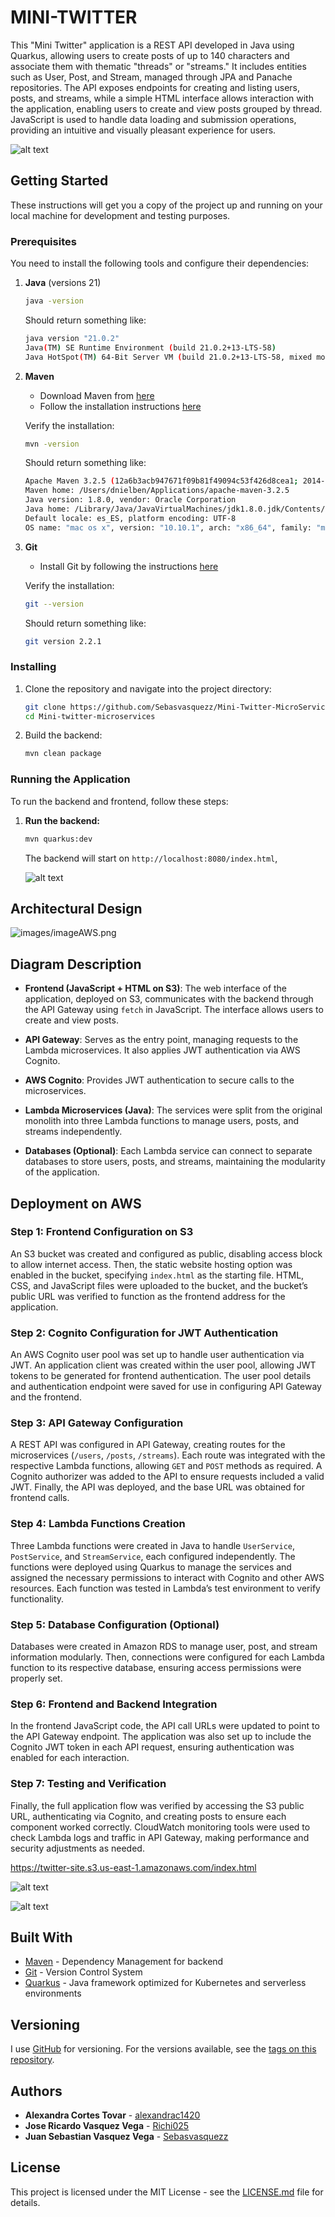 # MINI-TWITTER


This "Mini Twitter" application is a REST API developed in Java using Quarkus, allowing users to create posts of up to 140 characters and associate them with thematic "threads" or "streams." It includes entities such as User, Post, and Stream, managed through JPA and Panache repositories. The API exposes endpoints for creating and listing users, posts, and streams, while a simple HTML interface allows interaction with the application, enabling users to create and view posts grouped by thread. JavaScript is used to handle data loading and submission operations, providing an intuitive and visually pleasant experience for users.

![alt text](<images/Copia de Agregar un título.gif>)

## Getting Started

These instructions will get you a copy of the project up and running on your local machine for development and testing purposes.

### Prerequisites

You need to install the following tools and configure their dependencies:

1. **Java** (versions 21)
    ```sh
    java -version
    ```
    Should return something like:
    ```sh
    java version "21.0.2"
    Java(TM) SE Runtime Environment (build 21.0.2+13-LTS-58)
    Java HotSpot(TM) 64-Bit Server VM (build 21.0.2+13-LTS-58, mixed mode, sharing)
    ```

2. **Maven**
    - Download Maven from [here](http://maven.apache.org/download.html)
    - Follow the installation instructions [here](http://maven.apache.org/download.html#Installation)

    Verify the installation:
    ```sh
    mvn -version
    ```
    Should return something like:
    ```sh
    Apache Maven 3.2.5 (12a6b3acb947671f09b81f49094c53f426d8cea1; 2014-12-14T12:29:23-05:00)
    Maven home: /Users/dnielben/Applications/apache-maven-3.2.5
    Java version: 1.8.0, vendor: Oracle Corporation
    Java home: /Library/Java/JavaVirtualMachines/jdk1.8.0.jdk/Contents/Home/jre
    Default locale: es_ES, platform encoding: UTF-8
    OS name: "mac os x", version: "10.10.1", arch: "x86_64", family: "mac"
    ```

3. **Git**
    - Install Git by following the instructions [here](http://git-scm.com/book/en/v2/Getting-Started-Installing-Git)

    Verify the installation:
    ```sh
    git --version
    ```
    Should return something like:
    ```sh
    git version 2.2.1
    ```

### Installing

1. Clone the repository and navigate into the project directory:
    ```sh
    git clone https://github.com/Sebasvasquezz/Mini-Twitter-MicroServices.git 
    cd Mini-twitter-microservices
    ```

2. Build the backend:
    ```sh
    mvn clean package
    ```

### Running the Application

To run the backend and frontend, follow these steps:


1. **Run the backend:**
    ```sh
    mvn quarkus:dev
    ```

    The backend will start on `http://localhost:8080/index.html`, 

    ![alt text](images/image.png)

## Architectural Design

![images/imageAWS.png](images/imageAWS.png)

## Diagram Description

- **Frontend (JavaScript + HTML on S3)**: The web interface of the application, deployed on S3, communicates with the backend through the API Gateway using `fetch` in JavaScript. The interface allows users to create and view posts.

- **API Gateway**: Serves as the entry point, managing requests to the Lambda microservices. It also applies JWT authentication via AWS Cognito.

- **AWS Cognito**: Provides JWT authentication to secure calls to the microservices.

- **Lambda Microservices (Java)**: The services were split from the original monolith into three Lambda functions to manage users, posts, and streams independently.

- **Databases (Optional)**: Each Lambda service can connect to separate databases to store users, posts, and streams, maintaining the modularity of the application.


## Deployment on AWS

### Step 1: Frontend Configuration on S3
An S3 bucket was created and configured as public, disabling access block to allow internet access. Then, the static website hosting option was enabled in the bucket, specifying `index.html` as the starting file. HTML, CSS, and JavaScript files were uploaded to the bucket, and the bucket’s public URL was verified to function as the frontend address for the application.

### Step 2: Cognito Configuration for JWT Authentication
An AWS Cognito user pool was set up to handle user authentication via JWT. An application client was created within the user pool, allowing JWT tokens to be generated for frontend authentication. The user pool details and authentication endpoint were saved for use in configuring API Gateway and the frontend.

### Step 3: API Gateway Configuration
A REST API was configured in API Gateway, creating routes for the microservices (`/users`, `/posts`, `/streams`). Each route was integrated with the respective Lambda functions, allowing `GET` and `POST` methods as required. A Cognito authorizer was added to the API to ensure requests included a valid JWT. Finally, the API was deployed, and the base URL was obtained for frontend calls.

### Step 4: Lambda Functions Creation
Three Lambda functions were created in Java to handle `UserService`, `PostService`, and `StreamService`, each configured independently. The functions were deployed using Quarkus to manage the services and assigned the necessary permissions to interact with Cognito and other AWS resources. Each function was tested in Lambda’s test environment to verify functionality.

### Step 5: Database Configuration (Optional)
Databases were created in Amazon RDS to manage user, post, and stream information modularly. Then, connections were configured for each Lambda function to its respective database, ensuring access permissions were properly set.

### Step 6: Frontend and Backend Integration
In the frontend JavaScript code, the API call URLs were updated to point to the API Gateway endpoint. The application was also set up to include the Cognito JWT token in each API request, ensuring authentication was enabled for each interaction.

### Step 7: Testing and Verification
Finally, the full application flow was verified by accessing the S3 public URL, authenticating via Cognito, and creating posts to ensure each component worked correctly. CloudWatch monitoring tools were used to check Lambda logs and traffic in API Gateway, making performance and security adjustments as needed.

https://twitter-site.s3.us-east-1.amazonaws.com/index.html 

![alt text](images/imageD.png)

![alt text](images/imagew2.png)


## Built With

* [Maven](https://maven.apache.org/) - Dependency Management for backend
* [Git](http://git-scm.com/) - Version Control System
* [Quarkus](https://quarkus.io/) - Java framework optimized for Kubernetes and serverless environments

## Versioning

I use [GitHub](https://github.com/) for versioning. For the versions available, see the [tags on this repository](https://github.com/Sebasvasquezz/Mini-Twitter-MicroServices.git).

## Authors

* **Alexandra Cortes Tovar** - [alexandrac1420](https://github.com/alexandrac1420)
* **Jose Ricardo Vasquez Vega** - [Richi025](https://github.com/Richi025)
* **Juan Sebastian Vasquez Vega** - [Sebasvasquezz](https://github.com/Sebasvasquezz)

## License

This project is licensed under the MIT License - see the [LICENSE.md](LICENSE.md) file for details.
